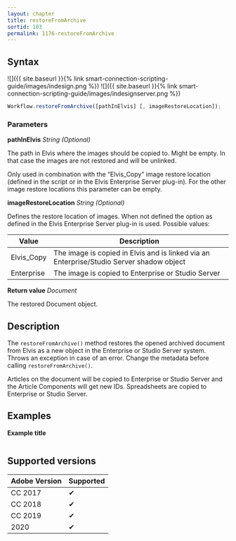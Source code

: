 ```yaml
---
layout: chapter
title: restoreFromArchive
sortid: 103
permalink: 1176-restoreFromArchive
---
```

## Syntax

![]({{ site.baseurl }}{% link smart-connection-scripting-guide/images/indesign.png %}) ![]({{ site.baseurl }}{% link smart-connection-scripting-guide/images/indesignserver.png %})
```javascript
Workflow.restoreFromArchive([pathInElvis] [, imageRestoreLocation]);
```

### Parameters

**pathInElvis** *String (Optional)*

The path in Elvis where the images should be copied to. Might be empty. In that case the images are not restored and will be unlinked.

Only used in combination with the “Elvis_Copy” image restore location (defined in the script or in the Elvis Enterprise Server plug-in). For the other image restore locations this parameter can be empty.

**imageRestoreLocation** *String (Optional)*

Defines the restore location of images. When not defined the option as defined in the Elvis Enterprise Server plug-in is used. Possible values:

| Value      | Description                                                                |
|------------|----------------------------------------------------------------------------|
| Elvis_Copy | The image is copied in Elvis and is linked via an Enterprise/Studio Server shadow object |
| Enterprise | The image is copied to Enterprise or Studio Server                         |

**Return value** *Document*

The restored Document object.

## Description

The `restoreFromArchive()` method restores the opened archived document from Elvis as a new object in the Enterprise or Studio Server system. Throws an exception in case of an error. Change the metadata before calling `restoreFromArchive()`.

Articles on the document will be copied to Enterprise  or Studio Server and the Article Components will get new IDs. Spreadsheets are copied to Enterprise or Studio Server.

## Examples

**Example title**

```javascript

```

## Supported versions

| Adobe Version | Supported |
|---------------|-----------|
| CC 2017       | ✔         |
| CC 2018       | ✔         |
| CC 2019       | ✔         |
| 2020          | ✔         |
